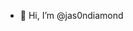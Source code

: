 - 👋 Hi, I’m @jas0ndiamond

<!---
jas0ndiamond/jas0ndiamond is a ✨ special ✨ repository because its `README.md` (this file) appears on your GitHub profile.
You can click the Preview link to take a look at your changes.
--->
